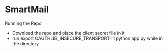 # SmartMail
Running the Repo
- Download the repo and place the client secret file in it
- run export OAUTHLIB_INSECURE_TRANSPORT=1
python app.py while in the directory
